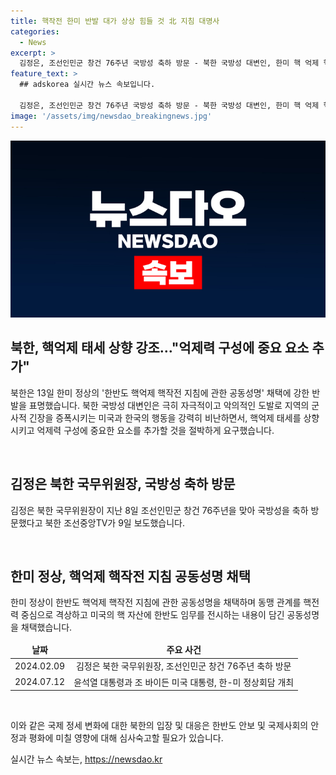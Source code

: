 ```yaml
---
title: 핵작전 한미 반발 대가 상상 힘들 것 北 지침 대명사
categories:
  - News
excerpt: >
  김정은, 조선인민군 창건 76주년 국방성 축하 방문 - 북한 국방성 대변인, 한미 핵 억제 핵작전 공동성명에 강력 반발 - 북한 국방성 대변인은 한미 핵 억제 핵작전 공동성명에 대한 강한 반발을 표명했다. 미국과 한국의 도발 행위를 비난하며 억제력 구성의 중요성을 강조했지만, 구체적 방법은 언급하지 않았다. 또한 적대 국가들을 엄중히 경고하고 있으며, 이에 대한 대가가 상상하기 어렵지 않을 것이라고 위협했다.
feature_text: >
  ## adskorea 실시간 뉴스 속보입니다.

  김정은, 조선인민군 창건 76주년 국방성 축하 방문 - 북한 국방성 대변인, 한미 핵 억제 핵작전 공동성명에 강력 반발 - 북한 국방성 대변인은 한미 핵 억제 핵작전 공동성명에 대한 강한 반발을 표명했다. 미국과 한국의 도발 행위를 비난하며 억제력 구성의 중요성을 강조했지만, 구체적 방법은 언급하지 않았다. 또한 적대 국가들을 엄중히 경고하고 있으며, 이에 대한 대가가 상상하기 어렵지 않을 것이라고 위협했다.
image: '/assets/img/newsdao_breakingnews.jpg'
---
```


<p><img src="/assets/img/newsdao_breakingnews.jpg" alt="adskorea 속보" /></p>

<h2 data-ke-size="size26">북한, 핵억제 태세 상향 강조…"억제력 구성에 중요 요소 추가"</h2>

<p>북한은 13일 한미 정상의 '한반도 핵억제 핵작전 지침에 관한 공동성명' 채택에 강한 반발을 표명했습니다. 북한 국방성 대변인은 극히 자극적이고 악의적인 도발로 지역의 군사적 긴장을 증폭시키는 미국과 한국의 행동을 강력히 비난하면서, 핵억제 태세를 상향시키고 억제력 구성에 중요한 요소를 추가할 것을 절박하게 요구했습니다.</p>

<p data-ke-size="size16">&nbsp;</p>

<h2 data-ke-size="size21">김정은 북한 국무위원장, 국방성 축하 방문</h2>

<p>김정은 북한 국무위원장이 지난 8일 조선인민군 창건 76주년을 맞아 국방성을 축하 방문했다고 북한 조선중앙TV가 9일 보도했습니다.</p>

<p data-ke-size="size16">&nbsp;</p>

<h2 data-ke-size="size21">한미 정상, 핵억제 핵작전 지침 공동성명 채택</h2>

<p>한미 정상이 한반도 핵억제 핵작전 지침에 관한 공동성명을 채택하며 동맹 관계를 핵전력 중심으로 격상하고 미국의 핵 자산에 한반도 임무를 전시하는 내용이 담긴 공동성명을 채택했습니다.</p>

<table>
<thead>
<tr>
<td style="text-align: center; height: 17px;"><b>날짜</b></td>
<td style="text-align: center; height: 17px;"><b>주요 사건</b></td>
</tr>
</thead>
<tbody>
<tr>
<td style="text-align: center; height: 17px;">2024.02.09</td>
<td style="text-align: center; height: 17px;">김정은 북한 국무위원장, 조선인민군 창건 76주년 축하 방문</td>
</tr>
<tr>
<td style="text-align: center; height: 17px;">2024.07.12</td>
<td style="text-align: center; height: 17px;">윤석열 대통령과 조 바이든 미국 대통령, 한-미 정상회담 개최</td>
</tr>
</tbody>
</table>

<p data-ke-size="size16">&nbsp;</p>

<p>이와 같은 국제 정세 변화에 대한 북한의 입장 및 대응은 한반도 안보 및 국제사회의 안정과 평화에 미칠 영향에 대해 심사숙고할 필요가 있습니다.</p>
실시간 뉴스 속보는, <a href="https://newsdao.kr" rel="dofollow">https://newsdao.kr</a>


